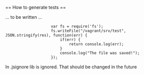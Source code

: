 == How to generate tests ==

... to be written ...
```
                    var fs = require('fs');
                    fs.writeFile("/vagrant/srv/test", JSON.stringify(res), function(err) {
                        if(err) {
                            return console.log(err);
                        }
                        console.log("The file was saved!");
                    });
```

In .jsignore lib is ignored. That should be changed in the future